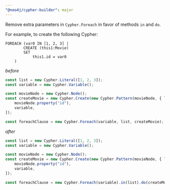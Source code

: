 ```yaml
---
"@neo4j/cypher-builder": major
---
```


Remove extra parameters in `Cypher.Foreach` in favor of methods `in` and `do`.

For example, to create the following Cypher:

```cypher
FOREACH (var0 IN [1, 2, 3] |
        CREATE (this1:Movie)
        SET
            this1.id = var0
    )
```

_before_

```js
const list = new Cypher.Literal([1, 2, 3]);
const variable = new Cypher.Variable();

const movieNode = new Cypher.Node();
const createMovie = new Cypher.Create(new Cypher.Pattern(movieNode, { labels: ["Movie"] })).set([
    movieNode.property("id"),
    variable,
]);

const foreachClause = new Cypher.Foreach(variable, list, createMovie);
```

_after_

```js
const list = new Cypher.Literal([1, 2, 3]);
const variable = new Cypher.Variable();

const movieNode = new Cypher.Node();
const createMovie = new Cypher.Create(new Cypher.Pattern(movieNode, { labels: ["Movie"] })).set([
    movieNode.property("id"),
    variable,
]);

const foreachClause = new Cypher.Foreach(variable).in(list).do(createMovie);
```

